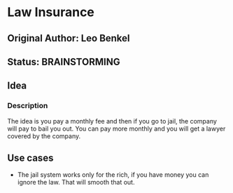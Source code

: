 # Law Insurance

## Original Author: Leo Benkel

## Status: BRAINSTORMING

## Idea

### Description

The idea is you pay a monthly fee and then if you go to jail, the company will pay to bail you out.
You can pay more monthly and you will get a lawyer covered by the company. 

## Use cases

* The jail system works only for the rich, if you have money you can ignore the law. That will smooth that out.
